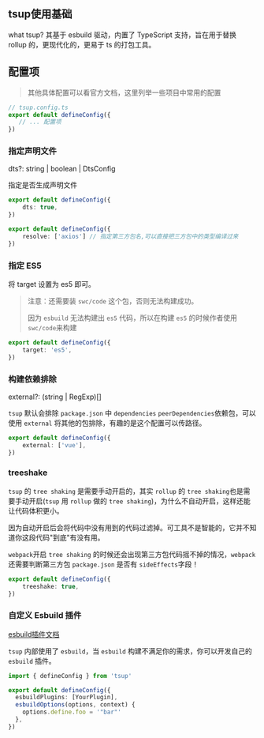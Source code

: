 ## tsup使用基础

what tsup? 其基于 esbuild 驱动，内置了 TypeScript 支持，旨在用于替换 rollup 的，更现代化的，更易于 ts 的打包工具。

<!-- more -->

## 配置项

> 其他具体配置可以看官方文档，这里列举一些项目中常用的配置

```ts
// tsup.config.ts
export default defineConfig({
   // ... 配置项
})
```

### 指定声明文件

dts?: string | boolean | DtsConfig

指定是否生成声明文件

```ts
export default defineConfig({
    dts: true,
})
```

```ts
export default defineConfig({
    resolve: ['axios'] // 指定第三方包名,可以直接把三方包中的类型编译过来
})
```

### 指定 ES5

将 target 设置为 es5 即可。

> 注意：还需要装 `swc/code` 这个包，否则无法构建成功。
>
> 因为 `esbuild` 无法构建出 `es5` 代码，所以在构建 `es5` 的时候作者使用 `swc/code`来构建

```ts
export default defineConfig({
    target: 'es5',
})
```

### 构建依赖排除

external?: (string | RegExp)[]

`tsup` 默认会排除 `package.json` 中 `dependencies` `peerDependencies`依赖包，可以使用 `external` 将其他的包排除，有趣的是这个配置可以传路径。

```ts
export default defineConfig({
    external: ['vue'],
})
```

### treeshake

`tsup` 的 `tree shaking` 是需要手动开启的，其实 `rollup` 的 `tree shaking`也是需要手动开启(`tsup` 用 `rollup` 做的 `tree shaking`)，为什么不自动开启，这样还能让代码体积更小。

因为自动开启后会将代码中没有用到的代码过滤掉。可工具不是智能的，它并不知道你这段代码"到底"有没有用。

`webpack`开启 `tree shaking` 的时候还会出现第三方包代码摇不掉的情况，`webpack` 还需要判断第三方包 `package.json` 是否有 `sideEffects`字段！

```ts
export default defineConfig({
    treeshake: true,
})
```

### 自定义 Esbuild 插件

[esbuild插件文档](https://esbuild.github.io/plugins/#using-plugins)

`tsup` 内部使用了 `esbuild`，当 `esbuild` 构建不满足你的需求，你可以开发自己的 `esbuild` 插件。

```ts
import { defineConfig } from 'tsup'

export default defineConfig({
  esbuildPlugins: [YourPlugin],
  esbuildOptions(options, context) {
    options.define.foo = '"bar"'
  },
})
```

